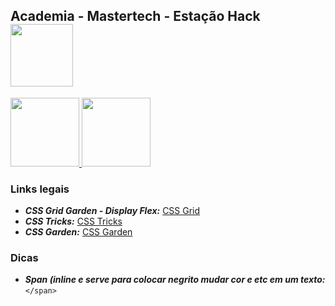 <nav>
  <h1>Academia - Mastertech - Estação Hack  
    <img src="https://ftp.mastertech.com.br/Nginx-Fancyindex-Theme/Nginx-Fancyindex-Theme-light/estacao-logo.png"  width="100" /></h1>
</nav>
 <p>
  <a href = "https://www.youtube.com/watch?v=HN1UjzRSdBk">
  <img src="https://user-images.githubusercontent.com/48387196/64309420-cd5a9d80-cf72-11e9-8a91-c3275cf96bb6.png"  width="110" />
  </a>
  
  <a href = "https://github.com/AlestanAlves/d103">
  <img src="https://user-images.githubusercontent.com/48387196/64310124-570b6a80-cf75-11e9-8ab5-f6b89ccf86c1.png"  width="110" />
  </a>
  
 </p> 
 
 ### Links legais
 
 - **_CSS Grid Garden - Display Flex:_** [CSS Grid](https://cssgridgarden.com/)
 - **_CSS Tricks:_** [CSS Tricks](https://css-tricks.com/)
 - **_CSS Garden:_** [CSS Garden](https://cssgridgarden.com/)
 
### Dicas

- **_Span (inline e serve para colocar negrito mudar cor e etc em um texto:_** `</span>`
